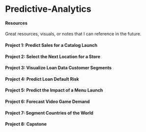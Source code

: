 # Predictive-Analytics

#### Resources
Great resources, visuals, or notes that I can reference in the future.


#### Project 1:  Predict Sales for a Catalog Launch


#### Project 2:  Select the Next Location for a Store


#### Project 3:  Visualize Loan Data Customer Segments


#### Project 4:  Predict Loan Default Risk


#### Project 5:  Predict the Impact of a Menu Launch


#### Project 6:  Forecast Video Game Demand


#### Project 7:  Segment Countries of the World


#### Project 8:  Capstone

